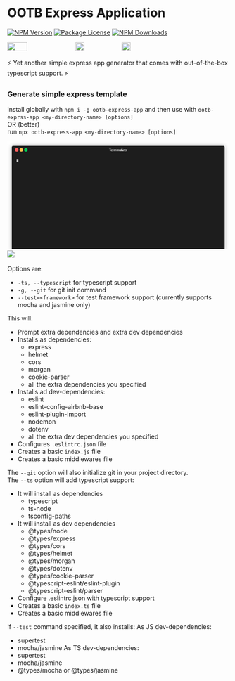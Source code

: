 # OOTB Express Application

<a href="https://www.npmjs.com/package/ootb-express-app" target="_blank"><img src="https://img.shields.io/npm/v/ootb-express-app.svg" alt="NPM Version" /></a>
<a href="https://www.npmjs.com/package/ootb-express-app" target="_blank"><img src="https://img.shields.io/npm/l/ootb-express-app.svg" alt="Package License" /></a>
<a href="https://www.npmjs.com/package/ootb-express-app" target="_blank"><img src="https://img.shields.io/npm/dm/ootb-express-app.svg" alt="NPM Downloads" /></a>
<p float="left">
   <img src="https://miro.medium.com/max/1051/1*q9myzo5Au8OfsaSrCodNmw.png" width=30% height=30%/>
   <img src="https://upload.wikimedia.org/wikipedia/commons/thumb/c/ce/Plus_font_awesome.svg/1200px-Plus_font_awesome.svg.png" width=20% height=20%/>
   <img src="https://upload.wikimedia.org/wikipedia/commons/thumb/4/4c/Typescript_logo_2020.svg/1200px-Typescript_logo_2020.svg.png" width=20% height=20%/>
</p>
⚡ Yet another simple express app generator that comes with out-of-the-box typescript support. ⚡

### Generate simple express template

install globally with `npm i -g ootb-express-app` and then use with `ootb-exprss-app <my-directory-name> [options]`  
OR (better)  
run `npx ootb-express-app <my-directory-name> [options]`  

![](github/ootb-js.gif)
![](github/ootb-ts.gif)

Options are: 
* `-ts, --typescript` for typescript support
* `-g, --git` for git init command
* `--test=<framework>` for test framework support (currently supports mocha and jasmine only)

This will:
* Prompt extra dependencies and extra dev dependencies
* Installs as dependencies:
    * express
    * helmet
    * cors
    * morgan
    * cookie-parser
    * all the extra dependencies you specified
* Installs ad dev-dependencies:
    * eslint
    * eslint-config-airbnb-base
    * eslint-plugin-import
    * nodemon
    * dotenv
    * all the extra dev dependencies you specified
* Configures `.eslintrc.json` file
* Creates a basic `index.js` file
* Creates a basic middlewares file

The `--git` option will also initialize git in your project directory.  
The `--ts` option will add typescript support:
* It will install as dependencies
    * typescript
    * ts-node
    * tsconfig-paths 
* It will install  as dev dependencies
    * @types/node
    * @types/express
    * @types/cors
    * @types/helmet
    * @types/morgan
    * @types/dotenv
    * @types/cookie-parser
    * @typescript-eslint/eslint-plugin
    * @typescript-eslint/parser
* Configure .eslintrc.json with typescript support
* Creates a basic `index.ts` file
* Creates a basic middlewares file

if `--test` command specified, it also installs:
As JS dev-dependencies:
* supertest
* mocha/jasmine
As TS dev-dependencies:
* supertest
* mocha/jasmine
* @types/mocha or @types/jasmine


